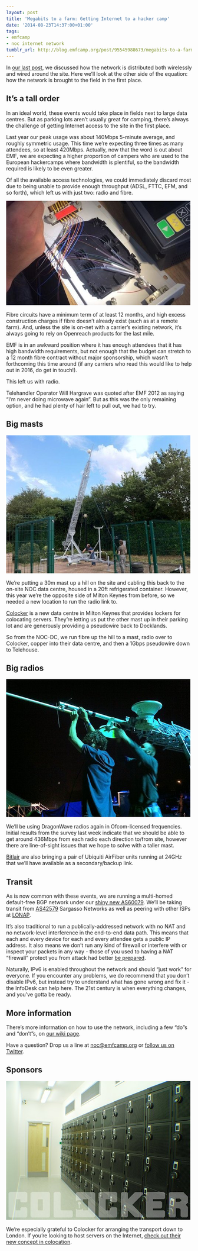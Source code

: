 ```yaml
---
layout: post
title: 'Megabits to a farm: Getting Internet to a hacker camp'
date: '2014-08-23T14:37:00+01:00'
tags:
- emfcamp
- noc internet network
tumblr_url: http://blog.emfcamp.org/post/95545988673/megabits-to-a-farm-getting-internet-to-a-hacker
---
```

In [our last post](https://blog.emfcamp.org/2014/08/18/how-to-network-a-field-internet-to-the-tent-at/), we discussed how the network is distributed both wirelessly and wired around the site. Here we’ll look at the other side of the equation: how the network is brought to the field in the first place.

## It’s a tall order
In an ideal world, these events would take place in fields next to large data centres. But as parking lots aren’t usually great for camping, there’s always the challenge of getting Internet access to the site in the first place.

Last year our peak usage was about 140Mbps 5-minute average, and roughly symmetric usage. This time we’re expecting three times as many attendees, so at least 420Mbps. Actually, now that the word is out about EMF, we are expecting a higher proportion of campers who are used to the European hackercamps where bandwidth is plentiful, so the bandwidth required is likely to be even greater.

Of all the available access technologies, we could immediately discard most due to being unable to provide enough throughput (ADSL, FTTC, EFM, and so forth), which left us with just two: radio and fibre.

![Fibre cables being spliced](/images/tumblr_inline_p8ne7k7nKM1rpuop0_500.jpg)

Fibre circuits have a minimum term of at least 12 months, and high excess construction charges if fibre doesn’t already exist (such as at a remote farm). And, unless the site is on-net with a carrier’s existing network, it’s always going to rely on Openreach products for the last mile.

EMF is in an awkward position where it has enough attendees that it has high bandwidth requirements, but not enough that the budget can stretch to a 12 month fibre contract without major sponsorship, which wasn’t forthcoming this time around (if any carriers who read this would like to help out in 2016, do get in touch!).

This left us with radio.

Telehandler Operator Will Hargrave was quoted after EMF 2012 as saying “I’m never doing microwave again”. But as this was the only remaining option, and he had plenty of hair left to pull out, we had to try.

## Big masts
![A radio mast being erected](/images/tumblr_inline_p8ne7kLUOQ1rpuop0_500.jpg)

We’re putting a 30m mast up a hill on the site and cabling this back to the on-site NOC data centre, housed in a 20ft refrigerated container. However, this year we’re the opposite side of Milton Keynes from before, so we needed a new location to run the radio link to.

[Colocker](https://www.colocker.com) is a new data centre in Milton Keynes that provides lockers for colocating servers. They’re letting us put the other mast up in their parking lot and are generously providing a pseudowire back to Docklands.

So from the NOC-DC, we run fibre up the hill to a mast, radio over to Colocker, copper into their data centre, and then a 1Gbps pseudowire down to Telehouse.

## Big radios

![Radios being attached to a mast](/images/tumblr_inline_p8ne7ku1JU1rpuop0_500.jpg)

We’ll be using DragonWave radios again in Ofcom-licensed frequencies. Initial results from the survey last week indicate that we should be able to get around 436Mbps from each radio each direction to/from site, however there are line-of-sight issues that we hope to solve with a taller mast.

[Bitlair](https://bitlair.nl) are also bringing a pair of Ubiquiti AirFiber units running at 24GHz that we’ll have available as a secondary/backup link.

## Transit
As is now common with these events, we are running a multi-homed default-free BGP network under our [shiny new AS60079](https://stat.ripe.net/AS60079). We’ll be taking transit from [AS42579](http://www.sargasso.co.uk) Sargasso Networks as well as peering with other ISPs at [LONAP](https://www.lonap.net/).

It’s also traditional to run a publically-addressed network with no NAT and no network-level interference in the end-to-end data path. This means that each and every device for each and every attendee gets a public IP address. It also means we don’t run any kind of firewall or interfere with or inspect your packets in any way - those of you used to having a NAT “firewall” protect you from attack had better [be prepared](https://wiki.emfcamp.org/wiki/Network#Security).

Naturally, IPv6 is enabled throughout the network and should “just work” for everyone. If you encounter any problems, we do recommend that you don’t disable IPv6, but instead try to understand what has gone wrong and fix it - the InfoDesk can help here. The 21st century is when everything changes, and you’ve gotta be ready.

## More information
There’s more information on how to use the network, including a few “do”s and “don’t”s, on [our wiki page](https://wiki.emfcamp.org/wiki/Network).

Have a question? Drop us a line at noc@emfcamp.org or [follow us on Twitter](https://twitter.com/emfnoc).

## Sponsors

![Image of Colocker](/images/tumblr_inline_p8ne7llpf81rpuop0_500.jpg)

We’re especially grateful to Colocker for arranging the transport down to London. If you’re looking to host servers on the Internet, [check out their new concept in colocation](http://www.colocker.com/).
